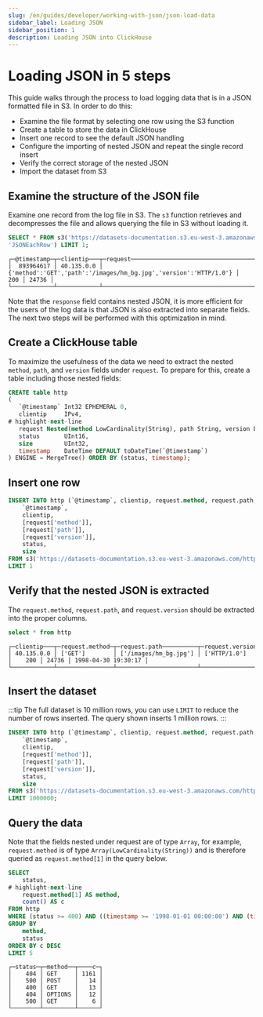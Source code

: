 ```yaml
---
slug: /en/guides/developer/working-with-json/json-load-data
sidebar_label: Loading JSON
sidebar_position: 1
description: Loading JSON into ClickHouse
---
```


# Loading JSON in 5 steps

This guide walks through the process to load logging data that is 
in a JSON formatted file in S3.  In order to do this:
- Examine the file format by selecting one row using the S3 function
- Create a table to store the data in ClickHouse
- Insert one record to see the default JSON handling
- Configure the importing of nested JSON and repeat the single record insert
- Verify the correct storage of the nested JSON
- Import the dataset from S3

## Examine the structure of the JSON file
Examine one record from the log file in S3.  The `s3` function
retrieves and decompresses the file and allows querying the file
in S3 without loading it.
```sql
SELECT * FROM s3('https://datasets-documentation.s3.eu-west-3.amazonaws.com/http/documents-01.ndjson.gz', 
'JSONEachRow') LIMIT 1;
```
```response
┌─@timestamp─┬─clientip───┬─request──────────────────────────────────────────────────────────┬─status─┬──size─┐
│  893964617 │ 40.135.0.0 │ {'method':'GET','path':'/images/hm_bg.jpg','version':'HTTP/1.0'} │    200 │ 24736 │
└────────────┴────────────┴──────────────────────────────────────────────────────────────────┴────────┴───────┘
```
Note that the `response` field contains nested JSON, it is more
efficient for the users of the log data is that JSON is also extracted
into separate fields. The next two steps will be performed with this
optimization in mind.

## Create a ClickHouse table
To maximize the usefulness of the data we
need to extract the nested `method`, `path`, and `version` fields under `request`.  To prepare for this, create a table including those nested fields:
```sql
CREATE table http
(
   `@timestamp` Int32 EPHEMERAL 0,
   clientip     IPv4,
# highlight-next-line
   request Nested(method LowCardinality(String), path String, version LowCardinality(String)),
   status       UInt16,
   size         UInt32,
   timestamp    DateTime DEFAULT toDateTime(`@timestamp`)
) ENGINE = MergeTree() ORDER BY (status, timestamp);
```

## Insert one row
```sql
INSERT INTO http (`@timestamp`, clientip, request.method, request.path, request.version, status, size) SELECT
    `@timestamp`,
    clientip,
    [request['method']],
    [request['path']],
    [request['version']],
    status,
    size
FROM s3('https://datasets-documentation.s3.eu-west-3.amazonaws.com/http/documents-01.ndjson.gz', 'JSONEachRow')
LIMIT 1
```
## Verify that the nested JSON is extracted

The `request.method`, `request.path`, and `request.version` should be
extracted into the proper columns.
```sql
select * from http
```
```response
┌─clientip───┬─request.method─┬─request.path──────────┬─request.version─┬─status─┬──size─┬───────────timestamp─┐
│ 40.135.0.0 │ ['GET']        │ ['/images/hm_bg.jpg'] │ ['HTTP/1.0']    │    200 │ 24736 │ 1998-04-30 19:30:17 │
└────────────┴────────────────┴───────────────────────┴─────────────────┴────────┴───────┴─────────────────────┘
```

## Insert the dataset

:::tip
The full dataset is 10 million rows, you can use `LIMIT` to reduce
the number of rows inserted.  The query shown inserts 1 million rows.
:::

```sql
INSERT INTO http (`@timestamp`, clientip, request.method, request.path, request.version, status, size) SELECT
    `@timestamp`,
    clientip,
    [request['method']],
    [request['path']],
    [request['version']],
    status,
    size
FROM s3('https://datasets-documentation.s3.eu-west-3.amazonaws.com/http/documents-01.ndjson.gz', 'JSONEachRow')
LIMIT 1000000;
```

## Query the data
Note that the fields nested under request are of type `Array`, for
example, `request.method` is of type `Array(LowCardinality(String))`
and is therefore queried as `request.method[1]` in the query below.

```sql
SELECT
    status,
# highlight-next-line
    request.method[1] AS method,
    count() AS c
FROM http
WHERE (status >= 400) AND ((timestamp >= '1998-01-01 00:00:00') AND (timestamp <= '1998-06-01 00:00:00'))
GROUP BY
    method,
    status
ORDER BY c DESC
LIMIT 5
```
```response
┌─status─┬─method──┬────c─┐
│    404 │ GET     │ 1161 │
│    500 │ POST    │   14 │
│    400 │ GET     │   13 │
│    404 │ OPTIONS │   12 │
│    500 │ GET     │    6 │
└────────┴─────────┴──────┘
```

